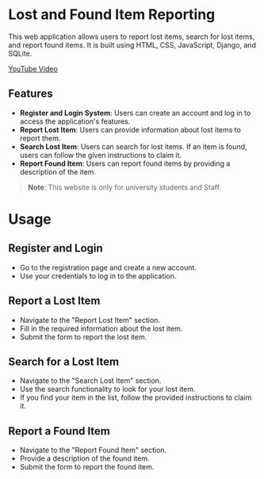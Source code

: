 # Lost and Found Item Reporting

This web application allows users to report lost items, search for lost items, and report found items. It is built using HTML, CSS, JavaScript, Django, and SQLite.

<a href="https://www.youtube.com/watch?v=clj_6vDFsmo">YouTube Video</a>

## Features

- **Register and Login System**: Users can create an account and log in to access the application's features.
- **Report Lost Item**: Users can provide information about lost items to report them.
- **Search Lost Item**: Users can search for lost items. If an item is found, users can follow the given instructions to claim it.
- **Report Found Item**: Users can report found items by providing a description of the item.

> **Note**: This website is only for university students and Staff.
> 
# Usage

## Register and Login

- Go to the registration page and create a new account.
- Use your credentials to log in to the application.

## Report a Lost Item

- Navigate to the "Report Lost Item" section.
- Fill in the required information about the lost item.
- Submit the form to report the lost item.

## Search for a Lost Item

- Navigate to the "Search Lost Item" section.
- Use the search functionality to look for your lost item.
- If you find your item in the list, follow the provided instructions to claim it.

## Report a Found Item

- Navigate to the "Report Found Item" section.
- Provide a description of the found item.
- Submit the form to report the found item.

